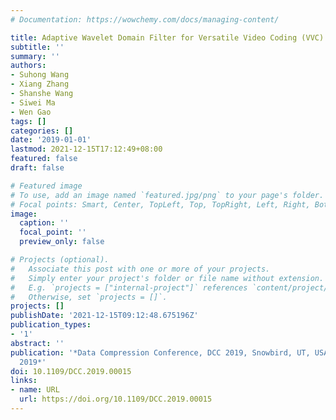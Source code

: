 ```yaml
---
# Documentation: https://wowchemy.com/docs/managing-content/

title: Adaptive Wavelet Domain Filter for Versatile Video Coding (VVC)
subtitle: ''
summary: ''
authors:
- Suhong Wang
- Xiang Zhang
- Shanshe Wang
- Siwei Ma
- Wen Gao
tags: []
categories: []
date: '2019-01-01'
lastmod: 2021-12-15T17:12:49+08:00
featured: false
draft: false

# Featured image
# To use, add an image named `featured.jpg/png` to your page's folder.
# Focal points: Smart, Center, TopLeft, Top, TopRight, Left, Right, BottomLeft, Bottom, BottomRight.
image:
  caption: ''
  focal_point: ''
  preview_only: false

# Projects (optional).
#   Associate this post with one or more of your projects.
#   Simply enter your project's folder or file name without extension.
#   E.g. `projects = ["internal-project"]` references `content/project/deep-learning/index.md`.
#   Otherwise, set `projects = []`.
projects: []
publishDate: '2021-12-15T09:12:48.675196Z'
publication_types:
- '1'
abstract: ''
publication: '*Data Compression Conference, DCC 2019, Snowbird, UT, USA, March 26-29,
  2019*'
doi: 10.1109/DCC.2019.00015
links:
- name: URL
  url: https://doi.org/10.1109/DCC.2019.00015
---
```

